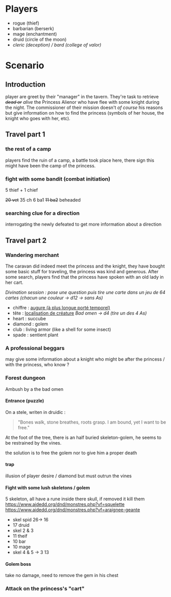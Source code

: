 # Players
- rogue (thief)
- barbarian (berserk)
- mage (enchantment) 
- druid (circle of the moon)
- *cleric (deception) / bard (college of valor)*
# Scenario
## Introduction
player are greet by their "manager" in the tavern. They're task to retrieve *~~dead or~~ alive* the Princess Alienor who have flee with some knight during the night. The commissioner of their mission doesn't *of course* his reasons but give information on how to find the princess (symbols of her house, the knight who goes with her, etc).
## Travel part 1
### the rest of a camp
players find the ruin of a camp, a battle took place here, there sign this might have been the camp of the princess.
### fight with some bandit (combat initiation)
5 thief + 1 chief

~~20 vet~~
35 ch
6 ba1
~~11 ba2~~ beheaded

### searching clue for a direction
interrogating the newly defeated to get more information about a direction 
## Travel part 2
### Wandering merchant
The caravan did indeed meet the princess and the knight, they have bought some basic stuff for traveling, the princess was kind and generous. After some search, players find that the princess have spoken with an old lady in her cart.

*Divination session : pose une question puis tire une carte dans un jeu de 64 cartes (chacun une couleur -> d12 -> sans As)*
- chiffre : [augure (à plus longue porté temporel)](https://www.aidedd.org/dnd/sorts.php?vf=augure)
- tête : [localisation de créature](https://www.aidedd.org/dnd/sorts.php?vf=localisation-de-creature)
*Bad omen -> d4 (tire un des 4 As)*
- heart : succube
- diamond : golem
- club : living armor (like a shell for some insect)
- spade : sentient plant

### A professional beggars
may give some information about a knight who might be after the princess / with the princess, who know ?

### Forest dungeon
Ambush by a the bad omen 
#### Entrance (puzzle)
On a stele, writen in druidic : 
> "Bones walk, stone breathes, roots grasp.  I am bound, yet I want to be free." 

At the foot of the tree, there is an half buried skeleton-golem, he seems to be restrained by the vines.

the solution is to free the golem nor to give him a proper death

#### trap
illusion of player desire / diamond but must outrun the vines
#### Fight with some lush skeletons / golem
5 skeleton, all have a rune inside there skull, if removed it kill them
https://www.aidedd.org/dnd/monstres.php?vf=squelette
https://www.aidedd.org/dnd/monstres.php?vf=araignee-geante

- skel spid 26-> 16
- 17 druid
- skel 2 & 3
- 11 theif 
- 10 bar
- 10 mage
- skel 4 & 5 -> 3  13
#### Golem boss
take no damage, need to remove the gem in his chest
### Attack on the princess's "cart"
